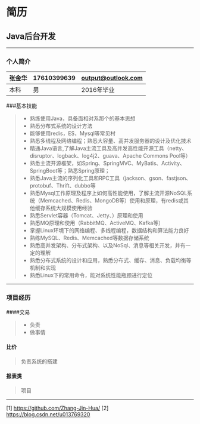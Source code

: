 # 简历
## Java后台开发

------
### 个人简介
| 张金华        | 17610399639   |  output@outlook.com  |
| --------   | ----- | ----  |
|本科      | 男 |   2016年毕业     |

###基本技能

> * 熟练使用Java，具备面相对系那个的基本思想
> * 熟悉分布式系统的设计方法
> * 能够使用redis，ES，Mysql等常见村
> * 熟悉多线程及网络编程；熟悉大容量、高并发服务器的设计及优化技术
> * 精通Java语言,了解Java主流工具及高并发高性能开源工具（netty、disruptor、logback、log4j2、guava、Apache Commons Pool等）
> * 熟悉主流开源框架，如Spring、SpringMVC、MyBatis、Activity、SpringBoot等；熟悉Spring原理；
> * 熟悉Java主流的序列化工具和RPC工具（jackson、gson、fastjson、protobuf、Thrift、dubbo等
>* 熟悉Mysql工作原理及程序上如何高性能使用，了解主流开源NoSQL系统（Memcached、Redis、MongoDB等）使用和原理，有redis或其他缓存系统大规模使用经验
>* 熟悉Servlet容器（Tomcat、Jetty、）原理和使用
>* 熟悉MQ原理和使用（RabbitMQ、ActiveMQ、Kafka等）
>* 掌握Linux环境下的网络编程、多线程编程，数据结构和算法能力良好
>* 熟练MySQL、Redis、Memcached等数据存储系统
>* 熟悉高并发架构、分布式架构、以及NoSql、消息等相关开发，并有一定的理解
>* 熟悉分布式系统的设计和应用，熟悉分布式、缓存、消息、负载均衡等机制和实现
>* 熟悉Linux下的常用命令，能对系统性能瓶颈进行定位

------

### 项目经历

####交易

> * 负责
> * 做事情

#### 比价
> 负责系统的搭建

#### 报表类
> 项目

------
[1] https://github.com/Zhang-Jin-Hua/
[2] https://blog.csdn.net/u013769320
